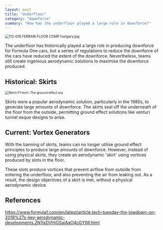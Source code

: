 ```yaml
---
layout: post
title: "Underfloor"
category: "downforce"
summary: "How has the underfloor played a large role in downforce?"
---
```


<img src="https://www.formula1.com/content/dam/fom-website/manual/Technical/2018Piola/Seasonreview/112-018%20%20FERRARI%20FLOOR%20%20COMP%20hungary.jpg.transform/9col/image.jpg" alt="112-018  FERRARI FLOOR  COMP hungary.jpg" style="zoom:80%;" />

The underfloor has historically played a large role in producing downforce for Formula One cars, but a series of regulations to reduce the downforce of the cars have reduced the extent of the downforce. Nevertheless, teams still create ingenious aerodynamic solutions to maximise the downforce produced.

## Historical: Skirts

<img src="https://cdn-1.motorsport.com/images/amp/YEeXvRPY/s6/FERRARI_T4__1979.jpg" alt="Retro F1 tech: The ground effect era" style="zoom:75%;" />

Skirts were a popular aerodynamic solution, particularly in the 1980s, to generate large amounts of downforce. The skirts seal off the underneath of the floor from the outside, permitting ground effect solutions like venturi tunnel esque designs to arise. 

## Current: Vortex Generators

With the banning of skirts, teams can no longer utilise ground effect principles to produce large amounts of downforce. However, instead of using physical skirts, they create an aerodynamic 'skirt' using vortices produced by slots in the floor. 

These slots produce vortices that prevent airflow from outside from entering the underfloor, and also preventing the air from leaking out. As a result, the design objectives of a skirt is met, without a physical aerodynamic device.

## References

https://www.formula1.com/en/latest/article.tech-tuesday-the-lowdown-on-2018%27s-key-aerodynamic-developments.2N1IxDVHjGSaiAaO4cGYIW.html